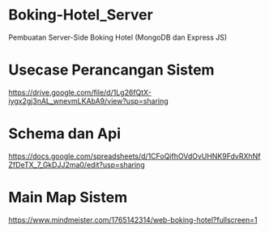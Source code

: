 # Boking-Hotel_Server

Pembuatan Server-Side Boking Hotel (MongoDB dan Express JS)

# Usecase Perancangan Sistem

https://drive.google.com/file/d/1Lg26fQtX-iygx2gj3nAL_wnevmLKAbA9/view?usp=sharing

# Schema dan Api

https://docs.google.com/spreadsheets/d/1CFoQjfhOVdOvUHNK9FdvRXhNfZfDeTX_7_GkDJJ2ma0/edit?usp=sharing

# Main Map Sistem

https://www.mindmeister.com/1765142314/web-boking-hotel?fullscreen=1
